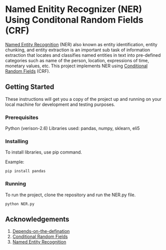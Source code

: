 # Named Enitity Recognizer (NER) Using Conditonal Random Fields (CRF)

[Named Entity Recognition](https://en.wikipedia.org/wiki/Named-entity_recognition) (NER) also known as entity identification, entity chunking, and entity extraction is an important sub task of information extraction that locates and classifies named entities in text into pre-defined categories such as name of the person, location, expressions of time, monetary values, etc. 
This project implements NER using [Conditional Random Fields](https://en.wikipedia.org/wiki/Conditional_random_field) (CRF). 

## Getting Started

These instructions will get you a copy of the project up and running on your local machine for development and testing purposes.

### Prerequisites

Python (verison-2.6)
Libraries used: pandas, numpy, sklearn, eli5

### Installing

To install libraries, use pip command.

Example:

```
pip install pandas
```
### Running

To run the project, clone the repository and run the NER.py file.

```
python NER.py
```

## Acknowledgements

1. [Depends-on-the-defination](https://www.depends-on-the-definition.com/named-entity-recognition-conditional-random-fields-python)
2. [Conditional Random Fields](https://en.wikipedia.org/wiki/Conditional_random_field)
3. [Named Entity Recognition](https://en.wikipedia.org/wiki/Named-entity_recognition)

